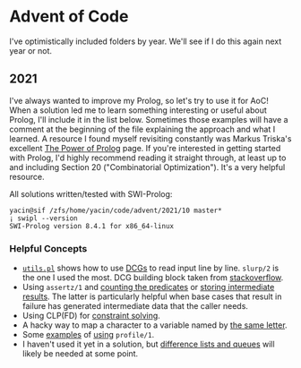 # Advent of Code

I've optimistically included folders by year. We'll see if I do this again next
year or not.

## 2021

I've always wanted to improve my Prolog, so let's try to use it for AoC!
When a solution led me to learn something interesting or useful about Prolog,
I'll include it in the list below. Sometimes those examples will have a comment at
the beginning of the file explaining the approach and what I learned. A resource
I found myself revisiting constantly was Markus Triska's excellent [The Power of
Prolog](https://www.metalevel.at/prolog) page. If you're interested in getting
started with Prolog, I'd highly recommend reading it straight through, at least
up to and including Section 20 ("Combinatorial Optimization"). It's a very
helpful resource.

All solutions written/tested with SWI-Prolog:

```
yacin@sif /zfs/home/yacin/code/advent/2021/10 master*
¡ swipl --version
SWI-Prolog version 8.4.1 for x86_64-linux
```

### Helpful Concepts

- [`utils.pl`](./2021/utils.pl) shows how to use [DCGs](https://www.metalevel.at/prolog/dcg) to read input line by line. `slurp/2` is the one I used the most. DCG building block taken from [stackoverflow](https://stackoverflow.com/a/4805709/5586983).
- Using `assertz/1` and [counting the predicates](./2021/05/05.pl) or [storing intermediate results](./2021/10/10.pl). The latter is particularly helpful when base cases that result in failure has generated intermediate data that the caller needs.
- Using CLP(FD) for [constraint solving](./2021/08/08.pl).
- A hacky way to map a character to a variable named by [the same letter](./2021/08/08.pl).
- Some [examples](./2021/04/04.pl) of [using](./2021/10/10.pl) `profile/1`.
- I haven't used it yet in a solution, but [difference lists and queues](./2021/queue.pl) will likely be needed at some point.
